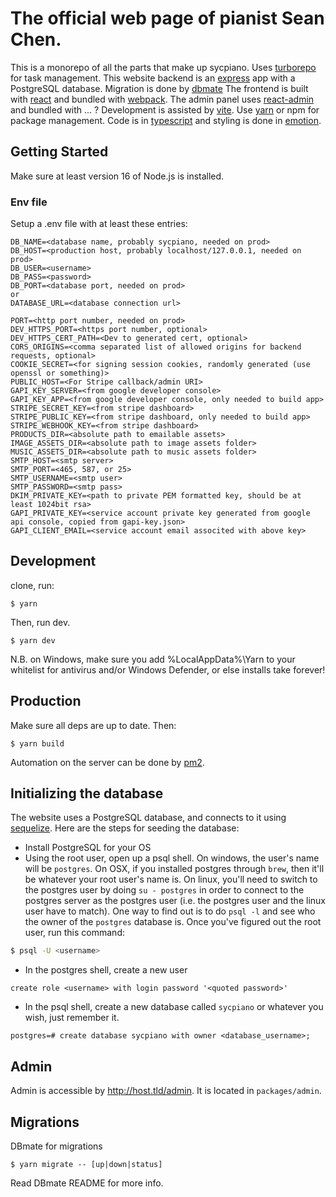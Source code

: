 # The official web page of pianist Sean Chen.

This is a monorepo of all the parts that make up sycpiano. Uses [turborepo](https://turbo.build/) for task management.
This website backend is an [express](http://expressjs.com/) app with a PostgreSQL database. Migration is done by [dbmate](https://github.com/amacneil/dbmate)
The frontend is built with [react](https://facebook.github.io/react/) and bundled with [webpack](https://webpack.github.io/).
The admin panel uses [react-admin](https://marmelab.com/react-admin/) and bundled with ... ?
Development is assisted by [vite](https://vitejs.dev/).
Use [yarn](https://yarnpkg.com/en/) or npm for package management.
Code is in [typescript](https://www.typescriptlang.org/) and styling is done in [emotion](https://github.com/emotion-js/emotion).

## Getting Started
Make sure at least version 16 of Node.js is installed.

### Env file

Setup a .env file with at least these entries:
```
DB_NAME=<database name, probably sycpiano, needed on prod>
DB_HOST=<production host, probably localhost/127.0.0.1, needed on prod>
DB_USER=<username>
DB_PASS=<password>
DB_PORT=<database port, needed on prod>
or
DATABASE_URL=<database connection url>

PORT=<http port number, needed on prod>
DEV_HTTPS_PORT=<https port number, optional>
DEV_HTTPS_CERT_PATH=<Dev to generated cert, optional>
CORS_ORIGINS=<comma separated list of allowed origins for backend requests, optional>
COOKIE_SECRET=<for signing session cookies, randomly generated (use openssl or something)>
PUBLIC_HOST=<For Stripe callback/admin URI>
GAPI_KEY_SERVER=<from google developer console>
GAPI_KEY_APP=<from google developer console, only needed to build app>
STRIPE_SECRET_KEY=<from stripe dashboard>
STRIPE_PUBLIC_KEY=<from stripe dashboard, only needed to build app>
STRIPE_WEBHOOK_KEY=<from stripe dashboard>
PRODUCTS_DIR=<absolute path to emailable assets>
IMAGE_ASSETS_DIR=<absolute path to image assets folder>
MUSIC_ASSETS_DIR=<absolute path to music assets folder>
SMTP_HOST=<smtp server>
SMTP_PORT=<465, 587, or 25>
SMTP_USERNAME=<smtp user>
SMTP_PASSWORD=<smtp pass>
DKIM_PRIVATE_KEY=<path to private PEM formatted key, should be at least 1024bit rsa>
GAPI_PRIVATE_KEY=<service account private key generated from google api console, copied from gapi-key.json>
GAPI_CLIENT_EMAIL=<service account email associted with above key>
```

## Development

clone, run:
```
$ yarn
```
Then, run dev.
```
$ yarn dev
```

N.B. on Windows, make sure you add %LocalAppData%\Yarn to your whitelist for antivirus and/or Windows Defender, or else installs take forever!

## Production
Make sure all deps are up to date. Then:
```
$ yarn build
```

Automation on the server can be done by [pm2](http://pm2.keymetrics.io/).

## Initializing the database
The website uses a PostgreSQL database, and connects to it using [sequelize](http://docs.sequelizejs.com/en/v3/).
Here are the steps for seeding the database:
* Install PostgreSQL for your OS
* Using the root user, open up a psql shell. On windows, the user's name will be `postgres`. On OSX, if you installed postgres through `brew`, then it'll be whatever your root user's name is. On linux, you'll need to switch to the postgres user by doing `su - postgres` in order to connect to the postgres server as the postgres user (i.e. the postgres user and the linux user have to match). One way to find out is to do `psql -l` and see who the owner of the `postgres` database is. Once you've figured out the root user, run this command:
```bash
$ psql -U <username>
```
* In the postgres shell, create a new user
```
create role <username> with login password '<quoted password>'
```
* In the psql shell, create a new database called `sycpiano` or whatever you wish, just remember it.
```psql
postgres=# create database sycpiano with owner <database_username>;
```


## Admin

Admin is accessible by http://host.tld/admin. It is located in `packages/admin`.

## Migrations

DBmate for migrations
```
$ yarn migrate -- [up|down|status]
```
Read DBmate README for more info.
